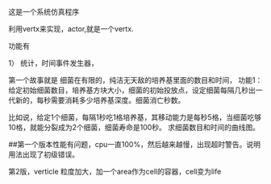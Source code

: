 这是一个系统仿真程序

利用vertx来实现，actor,就是一个vertx.

功能有

1） 统计，时间事件发生器，

第一个故事就是 细菌在有限的，纯洁无天敌的培养基里面的数目和时间，
功能1： 给定初始细菌数目，培养基方块大小，细菌的初始投放点，设定细菌每隔几秒出一代新的，每秒需要消耗多少培养基深度。细菌消亡秒数。


比如说，给定1个细菌，每隔1秒吃1格培养基，其移动能力是每秒5格，当细菌吃够10格，就能分裂成为2个细菌，细菌寿命是100秒。
求细菌数目和时间的曲线图。

##第一个版本性能有问题，cpu一直100%，然后越来越慢，出现超时警告。说明用法出现了初级错误。

第2版，verticle 粒度加大，加一个area作为cell的容器，cell变为life





 